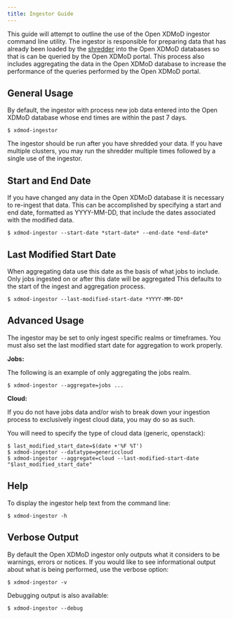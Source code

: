 ```yaml
---
title: Ingestor Guide
---
```


This guide will attempt to outline the use of the Open XDMoD ingestor
command line utility.  The ingestor is responsible for preparing data
that has already been loaded by the [shredder](shredder.html) into the
Open XDMoD databases so that is can be queried by the Open XDMoD portal.
This process also includes aggregating the data in the Open XDMoD
database to increase the performance of the queries performed by the
Open XDMoD portal.

General Usage
-------------

By default, the ingestor with process new job data entered into the
Open XDMoD database whose end times are within the past 7 days.

    $ xdmod-ingestor

The ingestor should be run after you have shredded your data.  If you
have multiple clusters, you may run the shredder multiple times followed
by a single use of the ingestor.

Start and End Date
------------------

If you have changed any data in the Open XDMoD database it is necessary
to re-ingest that data.  This can be accomplished by specifying a start
and end date, formatted as YYYY-MM-DD,  that include the dates
associated with the modified data.

    $ xdmod-ingestor --start-date *start-date* --end-date *end-date*


Last Modified Start Date
------------------

When aggregating data use this date as the basis of what jobs to include.
Only jobs ingested on or after this date will be aggregated
This defaults to the start of the ingest and aggregation process.

    $ xdmod-ingestor --last-modified-start-date *YYYY-MM-DD*


Advanced Usage 
---------------

The ingestor may be set to only ingest specific realms or timeframes.  You
must also set the last modified start date for aggregation to work properly.

**Jobs:**

The following is an example of only aggregating the jobs realm.

    $ xdmod-ingestor --aggregate=jobs ...

**Cloud:**

If you do not have jobs data and/or wish to break down your ingestion process to 
exclusively ingest cloud data, you may do so as such. 

You will need to specify the type of cloud data (generic, openstack):
    
    $ last_modified_start_date=$(date +'%F %T')
    $ xdmod-ingestor --datatype=genericcloud
    $ xdmod-ingestor --aggregate=cloud --last-modified-start-date "$last_modified_start_date"

Help
----

To display the ingestor help text from the command line:

    $ xdmod-ingestor -h

Verbose Output
--------------

By default the Open XDMoD ingestor only outputs what it considers to be
warnings, errors or notices. If you would like to see informational
output about what is being performed, use the verbose option:

    $ xdmod-ingestor -v

Debugging output is also available:

    $ xdmod-ingestor --debug

